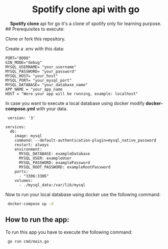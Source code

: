 <div align="center">
 <h1>Spotify clone api with go</h1>
    <span><strong>Spotify clone </strong>api for go it's a clone of spotify only for learning purpose.</span><br />
</div>
## Prerequisites to execute:

Clone or fork this repository. 

Create a .env with this data: 
```
PORT="8080"
GIN_MODE="debug"
MYSQL_USERNAME= "your_username"
MYSQL_PASSWORD= "your_password"
MYSQL_HOST= "your_host"
MYSQL_PORT= "your_mysql_port"
MYSQL_DATABASE= "your_database_name"
APP_NAME = "your_app_name
HOST = "Were your app will be running, example: localhost"
```

In case you want to execute a local database using docker modify **docker-compose.yml** with your data. 

```
 version: '3'

services:
  db:
    image: mysql
    command: --default-authentication-plugin=mysql_native_password
    restart: always
    environment:
      MYSQL_DATABASE: exampleDatabase
      MYSQL_USER: exampleUser
      MYSQL_PASSWORD: examplePassword
      MYSQL_ROOT_PASSWORD: exampleRootPassword
    ports:
      - "3306:3306"
    volumes:
      - ./mysql_data:/var/lib/mysql
```

Now to run your local database using docker use the following command: 

```bash
 docker-compose up -d 
```


## How to run the app:
To run this app you have to execute the following command: 

```bash
 go run cmd/main.go
```


